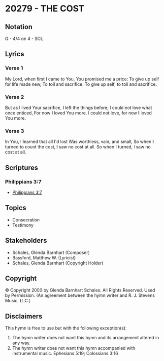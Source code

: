 # 20279 - THE COST

## Notation

G - 4/4 on 4 - SOL

## Lyrics

### Verse 1

My Lord, when first I came to You, You promised me a price: To give up self for life made new, To toil and sacrifice. To give up self, to toil and sacrifice.

### Verse 2

But as I lived Your sacrifice, I left the things before; I could not love what once enticed, For now I loved You more. I could not love, for now I loved You more.

### Verse 3

In You, I learned that all I'd lost Was worthless, vain, and small, So when I turned to count the cost, I saw no cost at all. So when I turned, I saw no cost at all. 


## Scriptures

### Philippians 3:7

- [Philippians 3:7](https://www.biblegateway.com/passage/?search=Philippians%203%3A7)


## Topics

- Consecration
- Testimony

## Stakeholders

- Schales, Glenda Barnhart (Composer)
- Bassford, Matthew W. (Lyricist)
- Schales, Glenda Barnhart (Copyright Holder)

## Copyright

© Copyright 2000 by Glenda Barnhart Schales. All Rights Reserved. Used by Permission.
(An agreement between the hymn writer and R. J. Stevens Music, LLC.)

## Disclaimers

This hymn is free to use but with the following exception(s):
1. The hymn writer does not want this hymn and its arrangement altered in any way.
2. The hymn writer does not want this hymn accompanied with instrumental music.
Ephesians 5:19; Colossians 3:16

